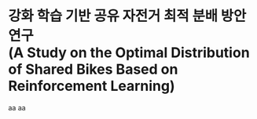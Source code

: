강화 학습 기반 공유 자전거 최적 분배 방안 연구  
(A Study on the Optimal Distribution of Shared Bikes Based on Reinforcement Learning)
===========================================================================================

aa
aa
